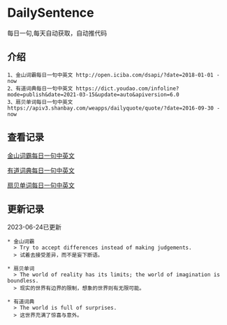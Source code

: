 # DailySentence

每日一句,每天自动获取，自动推代码

## 介绍

```
1、金山词霸每日一句中英文 http://open.iciba.com/dsapi/?date=2018-01-01 - now
2、有道词典每日一句中英文 https://dict.youdao.com/infoline?mode=publish&date=2021-03-15&update=auto&apiversion=6.0
3、扇贝单词每日一句中英文 https://apiv3.shanbay.com/weapps/dailyquote/quote/?date=2016-09-30 - now
```

## 查看记录

[金山词霸每日一句中英文](./data/iciba/)

[有道词典每日一句中英文](./data/youdao/)

[扇贝单词每日一句中英文](./data/shanbay/)

## 更新记录
2023-06-24已更新 
```
* 金山词霸
  > Try to accept differences instead of making judgements.
  > 试着去接受差异，而不是妄下断语。

* 扇贝单词
  > The world of reality has its limits; the world of imagination is boundless.
  > 现实的世界有边界的限制，想象的世界则有无限可能。

* 有道词典
  > The world is full of surprises.
  > 这世界充满了惊喜与意外。

```
